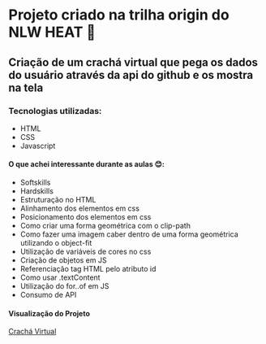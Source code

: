 # Projeto criado na trilha origin do NLW HEAT 🚀

## Criação de um crachá virtual que pega os dados do usuário através da api do github e os mostra na tela

### Tecnologias utilizadas:

- HTML
- CSS
- Javascript

#### O que achei interessante durante as aulas 😊:

- Softskills
- Hardskills
- Estruturação no HTML
- Alinhamento dos elementos em css
- Posicionamento dos elementos em css
- Como criar uma forma geométrica com o clip-path
- Como fazer uma imagem caber dentro de uma forma geométrica utilizando o object-fit
- Utilização de variáveis de cores no css
- Criação de objetos em JS
- Referenciação tag HTML pelo atributo id
- Como usar .textContent
- Utilização do for..of em JS
- Consumo de API

#### Visualização do Projeto

[Crachá Virtual]( https://larissamidori.github.io/cracha-nlw-heat/)


